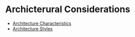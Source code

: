 # Archicterural Considerations

- [Architecture Characteristics](2.a-Architecture-Characteristics.md)
- [Architecture Styles](2.b-Architecture-Styles.md)
